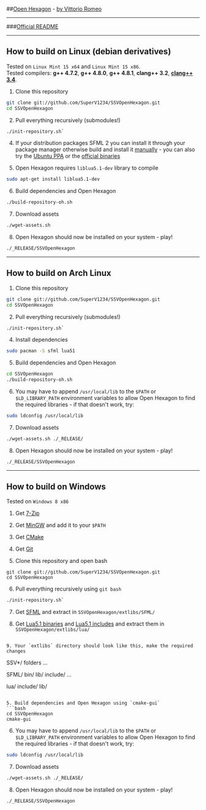 ##[Open Hexagon](http://www.facebook.com/OpenHexagon) - [by Vittorio Romeo](http://vittorioromeo.info) 

---

###[Official README](http://vittorioromeo.info/Downloads/OpenHexagon/README.html)  

---

## How to build on Linux (debian derivatives)

Tested on `Linux Mint 15 x64` and `Linux Mint 15 x86`.  
Tested compilers: **g++ 4.7.2**, **g++ 4.8.0**, **g++ 4.8.1**, **clang++ 3.2**, [**clang++ 3.4**](http://llvm.org/apt/).

1. Clone this repository
```bash
git clone git://github.com/SuperV1234/SSVOpenHexagon.git
cd SSVOpenHexagon
```

2. Pull everything recursively (submodules!)
```bash
./init-repository.sh`
```

4. If your distribution packages SFML 2 you can install it through your package manager otherwise build and install it [manually](http://sfmlcoder.wordpress.com/2011/08/16/building-sfml-2-0-with-make-for-gcc/) - you can also try the [Ubuntu PPA](https://github.com/SFML/ubuntu-sfml/wiki) or the [official binaries](http://sfml-dev.org/download/sfml/2.0/)

5. Open Hexagon requires `liblua5.1-dev` library to compile
```bash
sudo apt-get install liblua5.1-dev
```
6. Build dependencies and Open Hexagon
```bash
./build-repository-oh.sh
```

7. Download assets
```bash
./wget-assets.sh
```

8. Open Hexagon should now be installed on your system - play!
```bash
./_RELEASE/SSVOpenHexagon
```

---

## How to build on Arch Linux

1. Clone this repository
```bash
git clone git://github.com/SuperV1234/SSVOpenHexagon.git
cd SSVOpenHexagon
```

2. Pull everything recursively (submodules!)
```bash
./init-repository.sh`
```

4. Install dependencies 
```bash
sudo pacman -S sfml lua51
```

5. Build dependencies and Open Hexagon
```bash
cd SSVOpenHexagon
./build-repository-oh.sh
```

6. You may have to append `/usr/local/lib` to the `$PATH` or `$LD_LIBRARY_PATH` environment variables to allow Open Hexagon to find the required libraries - if that doesn't work, try:
```bash
sudo ldconfig /usr/local/lib  
```

7. Download assets
```bash
./wget-assets.sh ./_RELEASE/
```

8. Open Hexagon should now be installed on your system - play!
```bash
./_RELEASE/SSVOpenHexagon
```

---

## How to build on Windows

Tested on `Windows 8 x86`

1. Get [7-Zip](http://downloads.sourceforge.net/sevenzip/7z920.exe)

2. Get [MinGW](http://sourceforge.net/projects/mingwbuilds/files/host-windows/releases/4.8.1/32-bit/threads-posix/dwarf/x32-4.8.1-release-posix-dwarf-rev2.7z/download) and add it to your `$PATH`

3. Get [CMake](http://www.cmake.org/files/v2.8/cmake-2.8.11.2-win32-x86.exe)

4. Get [Git](http://git-scm.com/download/win)

5. Clone this repository and open bash
```posh
git clone git://github.com/SuperV1234/SSVOpenHexagon.git
cd SSVOpenHexagon
```

6. Pull everything recursively using `git bash`
```bash
./init-repository.sh`
```

7. Get [SFML](http://sfml-dev.org/download/sfml/2.0/SFML-2.0-windows-gcc-4.7-mingw-32bits.zip) and extract in `SSVOpenHexagon/extlibs/SFML/`

8. Get [Lua5.1 binaries](http://sourceforge.net/projects/luabinaries/files/5.1.4/Executables/lua5_1_4_Win32_bin.zip/download) and [Lua5.1 includes](http://sourceforge.net/projects/luabinaries/files/5.1.4/Executables/lua5_1_4_Win32_bin.zip/download) and extract them in `SSVOpenHexagon/extlibs/lua/`
```

9. Your `extlibs` directory should look like this, make the required changes
```
SSV*/ folders
	...

SFML/
	bin/
	lib/
	include/
	...

lua/
	include/
	lib/

```

5. Build dependencies and Open Hexagon using `cmake-gui`
```bash
cd SSVOpenHexagon
cmake-gui 
```

6. You may have to append `/usr/local/lib` to the `$PATH` or `$LD_LIBRARY_PATH` environment variables to allow Open Hexagon to find the required libraries - if that doesn't work, try:
```bash
sudo ldconfig /usr/local/lib  
```

7. Download assets
```bash
./wget-assets.sh ./_RELEASE/
```

8. Open Hexagon should now be installed on your system - play!
```bash
./_RELEASE/SSVOpenHexagon
```